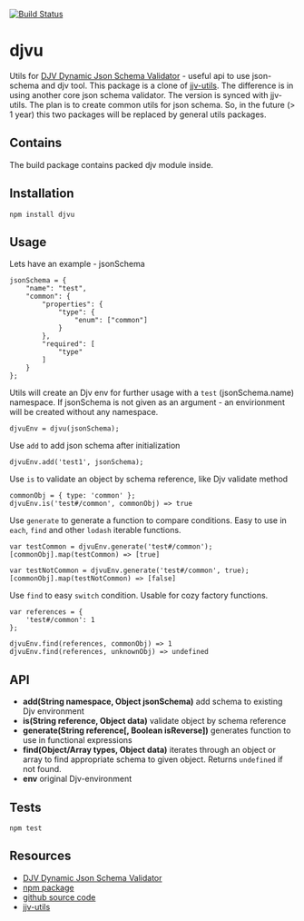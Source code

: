 [![Build Status](https://travis-ci.org/korzio/djvu.svg?branch=master)](https://travis-ci.org/korzio/djvu)

# djvu

Utils for [DJV Dynamic Json Schema Validator](https://github.com/korzio/djv) - useful api to use json-schema and djv tool.
This package is a clone of [jjv-utils](https://www.npmjs.com/package/jjv-utils). The difference is in using another core json schema validator. The version is synced with jjv-utils.
The plan is to create common utils for json schema. So, in the future (> 1 year) this two packages will be replaced by general utils packages.

## Contains

The build package contains packed djv module inside.

## Installation

  `npm install djvu`

## Usage

Lets have an example - jsonSchema

```
jsonSchema = {
    "name": "test",
    "common": {
        "properties": {
            "type": {
                "enum": ["common"]
            }
        },
        "required": [
            "type"
        ]
    }
};
```

Utils will create an Djv env for further usage with a `test` (jsonSchema.name) namespace. If jsonSchema is not given as an argument - an envirionment will be created without any namespace.
```
djvuEnv = djvu(jsonSchema);
```

Use `add` to add json schema after initialization
```
djvuEnv.add('test1', jsonSchema);
```

Use `is` to validate an object by schema reference, like Djv validate method
```
commonObj = { type: 'common' };
djvuEnv.is('test#/common', commonObj) => true
```
Use `generate` to generate a function to compare conditions. Easy to use in `each`, `find` and other `lodash` iterable functions.
```
var testCommon = djvuEnv.generate('test#/common');
[commonObj].map(testCommon) => [true]

var testNotCommon = djvuEnv.generate('test#/common', true);
[commonObj].map(testNotCommon) => [false]
```

Use `find` to easy `switch` condition. Usable for cozy factory functions.
```
var references = {
    'test#/common': 1
};

djvuEnv.find(references, commonObj) => 1
djvuEnv.find(references, unknownObj) => undefined
```

## API

- **add(String namespace, Object jsonSchema)** add schema to existing Djv environment
- **is(String reference, Object data)** validate object by schema reference
- **generate(String reference[, Boolean isReverse])** generates function to use in functional expressions
- **find(Object/Array types, Object data)** iterates through an object or array to find appropriate schema to given object. Returns `undefined` if not found.
- **env** original Djv-environment

## Tests

  `npm test`

## Resources

- [DJV Dynamic Json Schema Validator](https://github.com/korzio/djv)
- [npm package](https://www.npmjs.com/package/djvu)
- [github source code](https://github.com/korzio/djvu)
- [jjv-utils](https://www.npmjs.com/package/jjv-utils)